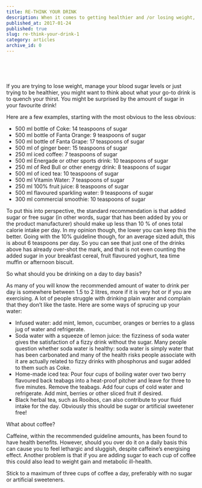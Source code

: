 ```yaml
---
title: RE-THINK YOUR DRINK
description: When it comes to getting healthier and /or losing weight, many people focus on the food they eat and neglect to think about what they drink on a day to day basis. Today is an absolute scorcher and so it got me thinking about this concept. You might be surprised to find your favourite choice of drink may be seriously derailing your progress.
published_at: 2017-01-24
published: true
slug: re-think-your-drink-1
category: articles
archive_id: 0
---
```


<div><p>&nbsp; &nbsp; &nbsp; &nbsp; &nbsp; &nbsp; &nbsp; &nbsp; &nbsp; &nbsp; &nbsp;&nbsp;<img src="/assets/media/27/conversions/web.jpg" alt="" /></p>
<p>&nbsp;</p>
<p>If you are trying to lose weight, manage your blood sugar levels or just trying to be healthier, you might want to think about what your go-to drink is to quench your thirst. You might be surprised by the amount of sugar in your favourite drink!</p>
<p>Here are a few examples, starting with the most obvious to the less obvious:</p>
<ul>
<li>500 ml bottle of Coke: 14 teaspoons of sugar</li>
<li>500 ml bottle of Fanta Orange: 9 teaspoons of sugar</li>
<li>500 ml bottle of Fanta Grape: 17 teaspoons of sugar</li>
<li>500 ml of ginger beer: 15 teaspoons of sugar</li>
<li>250 ml iced coffee: 7 teaspoons of sugar</li>
<li>500 ml Energade or other sports drink: 10 teaspoons of sugar</li>
<li>250 ml of Red Bull or other energy drink: 8 teaspoons of sugar</li>
<li>500 ml of iced tea: 10 teaspoons of sugar</li>
<li>500 ml Vitamin Water: 7 teaspoons of sugar</li>
<li>250 ml 100% fruit juice: 8 teaspoons of sugar</li>
<li>500 ml flavoured sparkling water: 9 teaspoons of sugar</li>
<li>300 ml commercial smoothie: 10 teaspoons of sugar</li>
</ul>
<p>To put this into perspective, the standard recommendation is that added sugar or free sugar (in other words, sugar that has been added by you or the product manufacturer) should make up less than 10 % of ones total calorie intake per day. In my opinion though, the lower you can keep this the better. Going with the 10% guideline though, for an average sized adult, this is about 6 teaspoons per day. So you can see that just one of the drinks above has already over-shot the mark, and that is not even counting the added sugar in your breakfast cereal, fruit flavoured yoghurt, tea time muffin or afternoon biscuit.</p>
<p>So what should you be drinking on a day to day basis?</p>
<p>As many of you will know the recommended amount of water to drink per day is somewhere between 1.5 to 2 litres, more if it is very hot or if you are exercising. A lot of people struggle with drinking plain water and complain that they don&rsquo;t like the taste. Here are some ways of sprucing up your water:</p>
<ul>
<li>Infused water: add mint, lemon, cucumber, oranges or berries to a glass jug of water and refrigerate.</li>
<li>Soda water with a squeeze of lemon juice: the fizziness of soda water gives the satisfaction of a fizzy drink without the sugar. Many people question whether soda water is healthy: soda water is simply water that has been carbonated and many of the health risks people associate with it are actually related to fizzy drinks with phosphorus and sugar added to them such as Coke.</li>
<li>Home-made iced tea: Pour four cups of boiling water over two berry flavoured back teabags into a heat-proof pitcher and leave for three to five minutes. Remove the teabags. Add four cups of cold water and refrigerate. Add mint, berries or other sliced fruit if desired.</li>
<li>Black herbal tea, such as Rooibos, can also contribute to your fluid intake for the day. Obviously this should be sugar or artificial sweetener free!</li>
</ul>
<p>What about coffee?</p>
<p>Caffeine, within the recommended guideline amounts, has been found to have health benefits. However, should you over do it on a daily basis this can cause you to feel lethargic and sluggish, despite caffeine&rsquo;s energising effect. Another problem is that if you are adding sugar to each cup of coffee this could also lead to weight gain and metabolic ill-health.</p>
<p>Stick to a maximum of three cups of coffee a day, preferably with no sugar or artificial sweeteners.</p></div>
